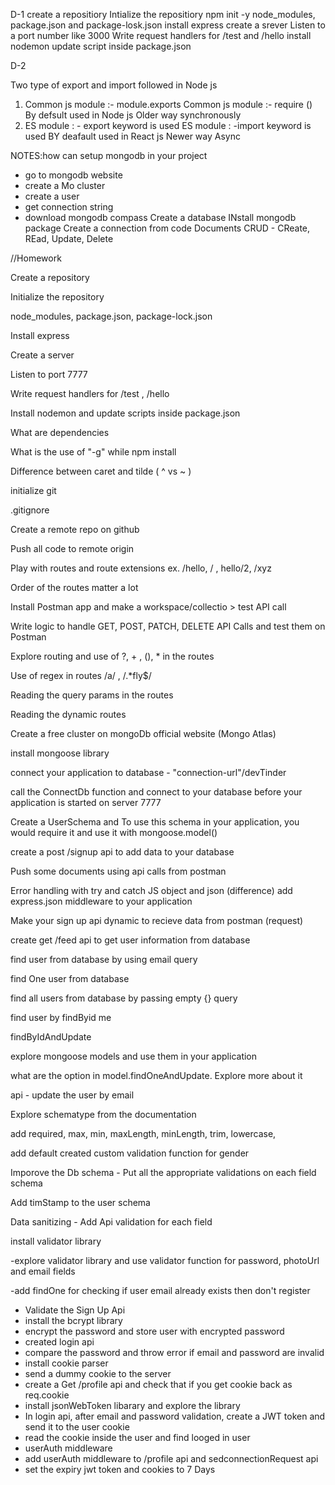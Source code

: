 D-1
create a repositiory
Intialize the repositiory npm init -y
node_modules, package.json and package-losk.json
install express
create a srever
Listen to a port number like 3000
Write request handlers for /test and /hello
install nodemon update script inside package.json

D-2

Two type of export and import followed in Node js

1. Common js module :- module.exports
   Common js module :- require ()
   By defsult used in Node js
   Older way
   synchronously
2. ES module : - export keyword is used
   ES module : -import keyword is used
   BY deafault used in React js
   Newer way
   Async

 
 NOTES:how can setup mongodb in your project

 - go to mongodb website
 - create a Mo cluster
 - create a user
 - get connection string
- download mongodb compass
  Create a database
 INstall mongodb package
 Create a connection from code
 Documents CRUD - CReate, REad, Update, Delete

//Homework

Create a repository

Initialize the repository

node_modules, package.json, package-lock.json

Install express

Create a server

Listen to port 7777

Write request handlers for /test , /hello

Install nodemon and update scripts inside package.json

What are dependencies

What is the use of "-g" while npm install

Difference between caret and tilde ( ^ vs ~ )

initialize git

.gitignore

Create a remote repo on github

Push all code to remote origin

Play with routes and route extensions ex. /hello, / , hello/2, /xyz

Order of the routes matter a lot

Install Postman app and make a workspace/collectio > test API call

Write logic to handle GET, POST, PATCH, DELETE API Calls and test them on Postman

Explore routing and use of ?, + , (), * in the routes

Use of regex in routes /a/ , /.*fly$/

Reading the query params in the routes

Reading the dynamic routes

Create a free cluster on mongoDb official website (Mongo Atlas)

install mongoose library

connect your application to database - "connection-url"/devTinder 

call the ConnectDb function and connect to your database before your application is started on server 7777

Create a UserSchema and To use this schema in your application, you would require it and use it with mongoose.model()

create a post /signup api to add data to your database

Push some documents using api calls from postman 

Error handling with try and catch
JS object and json (difference)
add express.json middleware to your application 

Make your sign up api dynamic to recieve data from postman (request)

create get /feed api to get user information from database

find user from database by using email query 

find One user from database

find all users from database by passing empty {} query

find user by findByid me

findByIdAndUpdate

explore mongoose models and use them in your application

what are the option in model.findOneAndUpdate. Explore more about it 

api - update the user by email

Explore schematype from the documentation

add required, max, min, maxLength, minLength, trim, lowercase, 

add default
created custom validation function for gender 

Imporove the Db schema - Put all the appropriate validations on each field schema 

Add timStamp to the user schema 

Data sanitizing - Add Api validation for each field

install validator library 

-explore validator library and use validator function for password, photoUrl and email fields

-add findOne for checking if user email already exists then don't register

- Validate the Sign Up Api 
- install the bcrypt library
- encrypt the password and store user with encrypted password
- created login api 
- compare the password and throw error if email and password are invalid
- install cookie parser
- send a dummy cookie to the server 
- create a Get /profile api and check that if you get cookie back as req.cookie
- install jsonWebToken libarary and explore the library
- In login api, after email and password validation, create a JWT token and send it to the user cookie 
- read the cookie inside the user and find looged in user 
- userAuth middleware
- add userAuth middleware to /profile api and sedconnectionRequest api 
- set  the expiry jwt token and cookies to 7 Days